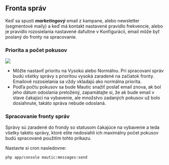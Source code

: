 ## Fronta správ

Keď sa spustí _**marketingový**_ email z kampane, alebo newsletter (segmentové maily) a  keď má kontakt nastavené pravidlo frekvencie, alebo je pravidlo rozosielania nastavené dafultne v Konfigurácii, email môže byť poslaný do fronty na spracovanie.


### Priorita a počet pokusov

![](/contacts/media/marketing-email.png)

- Môžte nastaviť prioritu na Vysokú alebo Normálnu. Pri spracovaní správ budú všetky správy s prioritou vysoká zaradené na začiatok fronty. Emailové rozosielania sa vždy vkladajú ako normálna priorita.
- Podľa počtu pokusov sa bude Mautic snažiť poslať email znova, ak bol jeho dátum odoslania preložený, zapamätajte si, že ak bude email v stave čakajúci na vybavenie, ale množstvo zadaných pokusov už bolo dosiahnute, takáto správa nebude odoslaná.

### Spracovanie fronty správ
Správy sú zaradené do frondy so statusom čakajúce na vybavenie a teda všetky takéto správy, ktoré ešte nedosiahli ich maximálny počet pokusov budú spracované použitím tohto príkazu.

Nastavte si cron nasledovne:

`php app/console mautic:messages:send`
